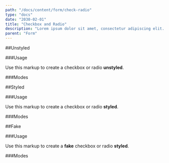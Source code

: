 ```yaml
---
path: "/docs/content/form/check-radio"
type: "docs"
date: "2030-02-01"
title: "Checkbox and Radio"
description: "Lorem ipsum dolor sit amet, consectetur adipiscing elit. Nunc tempus laoreet leo sit amet iaculis."
parent: "Form"
---
```


##Unstyled

###Usage

Use this markup to create a checkbox or radio **unstyled**.

<script type="text/plain" class="language-markup">
  <div class="form-item">
    <input type="checkbox" id="checkbox-unstyled" class="unstyled">
    <label class="form-label" for="checkbox-unstyled">
      <!-- content -->
    </label>
  </div>

  <div class="form-item">
    <input type="radio" id="radio-unstyled" name="radio-unstyled" class="unstyled">
    <label class="form-label" for="radio-unstyled">
      <!-- content -->
    </label>
  </div>
</script>

###Modes

<demo>
  <demovanilla src="demos/docs/content/form/check-radio/unstyled-block" name="block">
  </demovanilla>
  <demovanilla src="demos/docs/content/form/check-radio/unstyled-inline" name="inline">
  </demovanilla>
  <demovanilla src="demos/docs/content/form/check-radio/unstyled-disabled" name="disabled">
  </demovanilla>
</demo>

##Styled

###Usage

Use this markup to create a checkbox or radio **styled**.

<script type="text/plain" class="language-markup">
  <div class="form-item">
    <input type="checkbox" id="checkbox-styled">
    <label class="form-label" for="checkbox-styled">
      <!-- content -->
    </label>
  </div>

  <div class="form-item">
    <input type="radio" id="radio-styled" name="radio-styled">
    <label class="form-label" for="radio-styled">
      <!-- content -->
    </label>
  </div>
</script>

###Modes

<demo>
  <demovanilla src="demos/docs/content/form/check-radio/styled-block" name="block">
  </demovanilla>
  <demovanilla src="demos/docs/content/form/check-radio/styled-inline" name="inline">
  </demovanilla>
  <demovanilla src="demos/docs/content/form/check-radio/styled-disabled" name="disabled">
  </demovanilla>
</demo>

##Fake

###Usage

Use this markup to create a **fake** checkbox or radio **styled**.

<script type="text/plain" class="language-markup">
  <div class="form-item">
    <div class="checkbox-styled">
      <!-- content -->
    </div>
  </div>

  <div class="form-item">
    <div class="radio-styled">
      <!-- content -->
    </div>
  </div>
</script>

###Modes

<demo>
  <demovanilla src="demos/docs/content/form/check-radio/fake-block" name="block">
  </demovanilla>
  <demovanilla src="demos/docs/content/form/check-radio/fake-inline" name="inline">
  </demovanilla>
  <demovanilla src="demos/docs/content/form/check-radio/fake-disabled" name="disabled">
  </demovanilla>
</demo>
